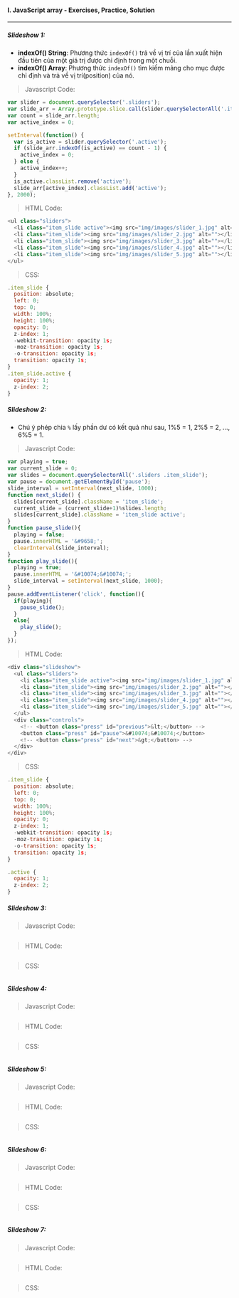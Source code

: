 #### I. JavaScript array - Exercises, Practice, Solution
---
##### Slideshow 1:
- **indexOf() String**: Phương thức ```indexOf()``` trả về vị trí của lần xuất hiện đầu tiên của một giá trị được chỉ định trong một chuỗi.
- **indexOf() Array**: Phương thức ```indexOf()``` tìm kiếm mảng cho mục được chỉ định và trả về vị trí(position) của nó.

>Javascript Code:
```javascript
var slider = document.querySelector('.sliders');
var slide_arr = Array.prototype.slice.call(slider.querySelectorAll('.item_slide'));
var count = slide_arr.length;
var active_index = 0;

setInterval(function() {
  var is_active = slider.querySelector('.active');
  if (slide_arr.indexOf(is_active) == count - 1) {
    active_index = 0;
  } else {
    active_index++;
  }
  is_active.classList.remove('active');
  slide_arr[active_index].classList.add('active');
}, 2000);
```

>HTML Code:
```javascript
<ul class="sliders">
  <li class="item_slide active"><img src="img/images/slider_1.jpg" alt=""></li>
  <li class="item_slide"><img src="img/images/slider_2.jpg" alt=""></li>
  <li class="item_slide"><img src="img/images/slider_3.jpg" alt=""></li>
  <li class="item_slide"><img src="img/images/slider_4.jpg" alt=""></li>
  <li class="item_slide"><img src="img/images/slider_5.jpg" alt=""></li>
</ul>
```

>CSS:
```javascript
.item_slide {
  position: absolute;
  left: 0;
  top: 0;
  width: 100%;
  height: 100%;
  opacity: 0;
  z-index: 1;
  -webkit-transition: opacity 1s;
  -moz-transition: opacity 1s;
  -o-transition: opacity 1s;
  transition: opacity 1s;
}
.item_slide.active {
  opacity: 1;
  z-index: 2;
}
```

##### Slideshow 2:
- Chú ý phép chia ```%``` lấy phần dư có kết quả như sau, 1%5 = 1, 2%5 = 2, ..., 6%5 = 1.
>Javascript Code:
```javascript
var playing = true;
var current_slide = 0;
var slides = document.querySelectorAll('.sliders .item_slide');
var pause = document.getElementById('pause');
slide_interval = setInterval(next_slide, 1000);
function next_slide() {
  slides[current_slide].className = 'item_slide';
  current_slide = (current_slide+1)%slides.length;
  slides[current_slide].className = 'item_slide active';
}
function pause_slide(){
  playing = false;
  pause.innerHTML = '&#9658;';
  clearInterval(slide_interval);
}
function play_slide(){
  playing = true;
  pause.innerHTML = '&#10074;&#10074;';
  slide_interval = setInterval(next_slide, 1000);
}
pause.addEventListener('click', function(){
  if(playing){
    pause_slide();
  }
  else{
    play_slide();
  }
});
```

>HTML Code:
```javascript
<div class="slideshow">
  <ul class="sliders">
    <li class="item_slide active"><img src="img/images/slider_1.jpg" alt=""></li>
    <li class="item_slide"><img src="img/images/slider_2.jpg" alt=""></li>
    <li class="item_slide"><img src="img/images/slider_3.jpg" alt=""></li>
    <li class="item_slide"><img src="img/images/slider_4.jpg" alt=""></li>
    <li class="item_slide"><img src="img/images/slider_5.jpg" alt=""></li>
  </ul>
  <div class="controls">
    <!-- <button class="press" id="previous">&lt;</button> -->
    <button class="press" id="pause">&#10074;&#10074;</button>
    <!-- <button class="press" id="next">&gt;</button> -->
  </div>
</div>
```

>CSS:
```javascript
.item_slide {
  position: absolute;
  left: 0;
  top: 0;
  width: 100%;
  height: 100%;
  opacity: 0;
  z-index: 1;
  -webkit-transition: opacity 1s;
  -moz-transition: opacity 1s;
  -o-transition: opacity 1s;
  transition: opacity 1s;
}

.active {
  opacity: 1;
  z-index: 2;
}
```

##### Slideshow 3:

>Javascript Code:
```javascript

```

>HTML Code:
```javascript

```

>CSS:
```javascript

```

##### Slideshow 4:

>Javascript Code:
```javascript

```

>HTML Code:
```javascript

```

>CSS:
```javascript

```

##### Slideshow 5:

>Javascript Code:
```javascript

```

>HTML Code:
```javascript

```

>CSS:
```javascript

```

##### Slideshow 6:

>Javascript Code:
```javascript

```

>HTML Code:
```javascript

```

>CSS:
```javascript

```

##### Slideshow 7:

>Javascript Code:
```javascript

```

>HTML Code:
```javascript

```

>CSS:
```javascript

```

